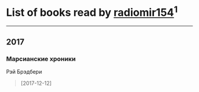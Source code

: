 # List of books read by [radiomir154](http://vk.com/id409866568)<sup>1</sup>
---

## 2017

### Марсианские хроники
Рэй Брэдбери
> [2017-12-12] 




